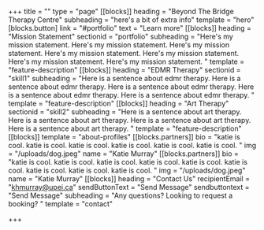 +++
title = ""
type = "page"
[[blocks]]
heading = "Beyond The Bridge Therapy Centre"
subheading = "here's a bit of extra info"
template = "hero"
[blocks.button]
link = "#portfolio"
text = "Learn more"
[[blocks]]
heading = "Mission Statement"
sectionid = "portfolio"
subheading = "Here's my mission statement. Here's my mission statement. Here's my mission statement. Here's my mission statement. Here's my mission statement. Here's my mission statement. Here's my mission statement. "
template = "feature-description"
[[blocks]]
heading = "EDMR Therapy"
sectionid = "skill1"
subheading = "Here is a sentence about edmr therapy. Here is a sentence about edmr therapy. Here is a sentence about edmr therapy. Here is a sentence about edmr therapy. Here is a sentence about edmr therapy. "
template = "feature-description"
[[blocks]]
heading = "Art Therapy"
sectionid = "skill2"
subheading = "Here is a sentence about art therapy. Here is a sentence about art therapy. Here is a sentence about art therapy. Here is a sentence about art therapy. "
template = "feature-description"
[[blocks]]
template = "about-profiles"
[[blocks.partners]]
bio = "katie is cool. katie is cool. katie is cool. katie is cool. katie is cool. katie is cool. "
img = "/uploads/dog.jpeg"
name = "Katie Murray"
[[blocks.partners]]
bio = "katie is cool. katie is cool. katie is cool. katie is cool. katie is cool. katie is cool. katie is cool. katie is cool. katie is cool. "
img = "/uploads/dog.jpeg"
name = "Katie Murray"
[[blocks]]
heading = "Contact Us"
recipientEmail = "khmurray@upei.ca"
sendButtonText = "Send Message"
sendbuttontext = "Send Message"
subheading = "Any questions? Looking to request a booking? "
template = "contact"

+++
